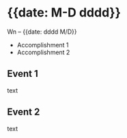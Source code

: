 # {{date: M-D dddd}}

Wn – {{date: dddd M/D}}

- Accomplishment 1
- Accomplishment 2

## Event 1

text

## Event 2

text